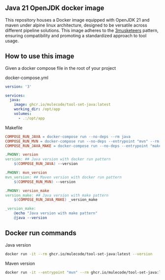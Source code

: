 ## Java 21 OpenJDK docker image

This repository houses a Docker image equipped with OpenJDK 21 and maven under alpine linux architecture, designed to be versatile
across different pipeline solutions.
This image adheres to the [3musketeers](https://3musketeersdev.netlify.app) pattern, ensuring compatibility and
promoting a standardized approach to tool usage.

## How to use this image

Given a docker compose file in the root of your project

docker-compose.yml

```yaml
version: '3'

services:
  java:
    image: ghcr.io/mulecode/tool-set-java:latest
    working_dir: /opt/app
    volumes:
      - .:/opt/app
```

Makefile

```makefile
COMPOSE_RUN_JAVA = docker-compose run --no-deps --rm java
COMPOSE_RUN_MVN = docker-compose run --no-deps --entrypoint "mvn" --rm java
COMPOSE_RUN_JAVA_MAKE = docker-compose run --no-deps --entrypoint "make" --rm java

.PHONY: version
version: ## Java version with docker run pattern
	$(COMPOSE_RUN_JAVA) --version

.PHONY: mvn_version
mvn_version: ## Maven version with docker run pattern
	$(COMPOSE_RUN_MVN) --version

.PHONY: version_make
version_make: ## Java version with make pattern
	$(COMPOSE_RUN_JAVA_MAKE) _version_make

_version_make:
	@echo "Java version with make pattern"
	@java --version
```

## Docker run commands

Java version

```bash
docker run -it --rm ghcr.io/mulecode/tool-set-java:latest --version
```

Maven version

```bash
docker run -it --entrypoint "mvn" --rm ghcr.io/mulecode/tool-set-java:latest --version
```
